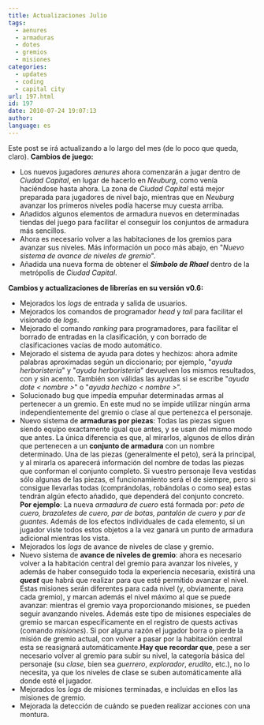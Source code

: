 ```yaml
---
title: Actualizaciones Julio
tags:
  - aenures
  - armaduras
  - dotes
  - gremios
  - misiones
categories:
  - updates
  - coding
  - capital city
url: 197.html
id: 197
date: 2010-07-24 19:07:13
author:
language: es
---
```


Este post se irá actualizando a lo largo del mes (de lo poco que queda, claro). **Cambios de juego:**

* Los nuevos jugadores _aenures_ ahora comenzarán a jugar dentro de _Ciudad Capital_, en lugar de hacerlo en _Neuburg_, como venía haciéndose hasta ahora. La zona de _Ciudad Capital_ está mejor preparada para jugadores de nivel bajo, mientras que en _Neuburg_ avanzar los primeros niveles podía hacerse muy cuesta arriba.
* Añadidos algunos elementos de armadura nuevos en determinadas tiendas del juego para facilitar el conseguir los conjuntos de armadura más sencillos.
* Ahora es necesario volver a las habitaciones de los gremios para avanzar sus niveles. Más información un poco más abajo, en "_Nuevo sistema de avance de niveles de gremio_".
* Añadida una nueva forma de obtener el _**Símbolo de Rhael**_ dentro de la metrópolis de _Ciudad Capital_.

**Cambios y actualizaciones de librerías en su versión v0.6:**

* Mejorados los _logs_ de entrada y salida de usuarios.
* Mejorados los comandos de programador _head_ y _tail_ para facilitar el visionado de _logs_.
* Mejorado el comando _ranking_ para programadores, para facilitar el borrado de entradas en la clasificación, y con borrado de clasificaciones vacías de modo automático.
* Mejorado el sistema de ayuda para dotes y hechizos: ahora admite palabras aproximadas según un diccionario; por ejemplo, "_ayuda herboristeria_" y "_ayuda herboristería_" devuelven los mismos resultados, con y sin acento. También son válidas las ayudas si se escribe "_ayuda dote < nombre >_" o "_ayuda hechizo < nombre >_".
* Solucionado bug que impedía empuñar determinadas armas al pertenecer a un gremio. En este mud no se impide utilizar ningún arma independientemente del gremio o clase al que pertenezca el personaje.
* Nuevo sistema de **armaduras por piezas**: Todas las piezas siguen siendo equipo exactamente igual que antes, y se usan del mismo modo que antes. La única diferencia es que, al mirarlos, algunos de ellos dirán que pertenecen a un **conjunto de armadura** con un nombre determinado. Una de las piezas (generalmente el peto), será la principal, y al mirarla os aparecerá información del nombre de todas las piezas que conforman el conjunto completo. Si vuestro personaje lleva vestidas sólo algunas de las piezas, el funcionamiento será el de siempre, pero si consigue llevarlas todas (comprándolas, robándolas o como sea) estas tendrán algún efecto añadido, que dependerá del conjunto concreto. **Por ejemplo**: La nueva _armadura de cuero_ está formada por: _peto de cuero, brazaletes de cuero, par de botas, pantalón de cuero y par de guantes_. Además de los efectos individuales de cada elemento, si un jugador viste todos estos objetos a la vez ganará un punto de armadura adicional mientras los vista.
* Mejorados los _logs_ de avance de niveles de clase y gremio.
* Nuevo sistema de **avance de niveles de gremio**: ahora es necesario volver a la habitación central del gremio para avanzar los niveles, y además de haber conseguido toda la experiencia necesaria, existirá una _**quest**_ que habrá que realizar para que esté permitido avanzar el nivel. Estas misiones serán diferentes para cada nivel (y, obviamente, para cada gremio), y marcan además el nivel máximo al que se puede avanzar: mientras el gremio vaya proporcionando misiones, se pueden seguir avanzando niveles. Además este tipo de misiones especiales de gremio se marcan específicamente en el registro de quests activas (comando _misiones_). Si por alguna razón el jugador borra o pierde la misión de gremio actual, con volver a pasar por la habitación central esta se reasignará automáticamente.**Hay que recordar que**, pese a ser necesario volver al gremio para subir su nivel, la categoría básica del personaje (su _clase_, bien sea _guerrero_, _explorador_, _erudito_, etc.), no lo necesita, ya que los niveles de clase se suben automáticamente allá donde esté el jugador.
* Mejorados los _logs_ de misiones terminadas, e incluidas en ellos las misiones de gremio.
* Mejorada la detección de cuándo se pueden realizar acciones con una montura.
